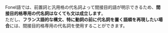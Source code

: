 Fonel語では、前置詞と汎用格の代名詞よって間接目的語が明示できるため、**間接目的格専用の代名詞はなくても文は成立します**。  
ただし、**フランス語的な構文、特に動詞の前に代名詞を置く語順を再現したい場合**には、間接目的格専用の代名詞を使用することができます。